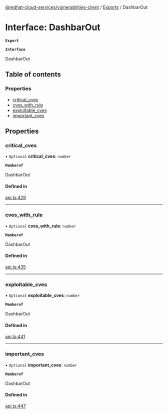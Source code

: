 [@redhat-cloud-services/vulnerabilities-client](../README.md) / [Exports](../modules.md) / DashbarOut

# Interface: DashbarOut

**`Export`**

**`Interface`**

DashbarOut

## Table of contents

### Properties

- [critical\_cves](DashbarOut.md#critical_cves)
- [cves\_with\_rule](DashbarOut.md#cves_with_rule)
- [exploitable\_cves](DashbarOut.md#exploitable_cves)
- [important\_cves](DashbarOut.md#important_cves)

## Properties

### critical\_cves

• `Optional` **critical\_cves**: `number`

**`Memberof`**

DashbarOut

#### Defined in

[api.ts:429](https://github.com/RedHatInsights/javascript-clients/blob/master/packages/vulnerabilities/api.ts#L429)

___

### cves\_with\_rule

• `Optional` **cves\_with\_rule**: `number`

**`Memberof`**

DashbarOut

#### Defined in

[api.ts:435](https://github.com/RedHatInsights/javascript-clients/blob/master/packages/vulnerabilities/api.ts#L435)

___

### exploitable\_cves

• `Optional` **exploitable\_cves**: `number`

**`Memberof`**

DashbarOut

#### Defined in

[api.ts:441](https://github.com/RedHatInsights/javascript-clients/blob/master/packages/vulnerabilities/api.ts#L441)

___

### important\_cves

• `Optional` **important\_cves**: `number`

**`Memberof`**

DashbarOut

#### Defined in

[api.ts:447](https://github.com/RedHatInsights/javascript-clients/blob/master/packages/vulnerabilities/api.ts#L447)
